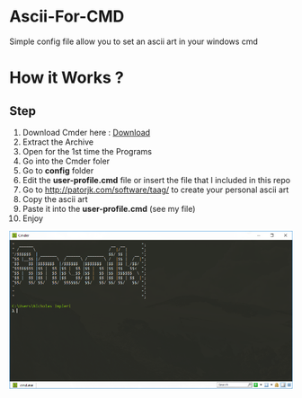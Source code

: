 # Ascii-For-CMD
Simple config file allow you to set an ascii art in your windows cmd

# How it Works ?

<h2> Step </h2>
<ol>
  <li>Download Cmder here : <a href="http://cmder.net/">Download</a></li>
  <li>Extract the Archive</li>
  <li>Open for the 1st time the Programs</li>
  <li>Go into the Cmder foler </li>
  <li>Go to <b>config</b> folder </li>
  <li>Edit the <b>user-profile.cmd</b> file or insert the file that I included in this repo</li>
  <li>Go to <a href="http://patorjk.com/software/taag/">http://patorjk.com/software/taag/</a> to create your personal ascii art </li>
  <li>Copy the ascii art </li>
  <li>Paste it into the <b>user-profile.cmd</b> (see my file)</li>
  <li>Enjoy</li>
  </ol>
  
  <img src="https://github.com/anonik9900/Ascii-For-CMD/blob/master/config/preview.png?raw=true">
